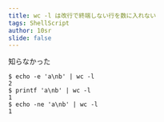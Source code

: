 ```yaml
---
title: wc -l は改行で終端しない行を数に入れない
tags: ShellScript
author: 10sr
slide: false
---
```

知らなかった

```shell-session
$ echo -e 'a\nb' | wc -l
2
$ printf 'a\nb' | wc -l
1
$ echo -ne 'a\nb' | wc -l
1
```

